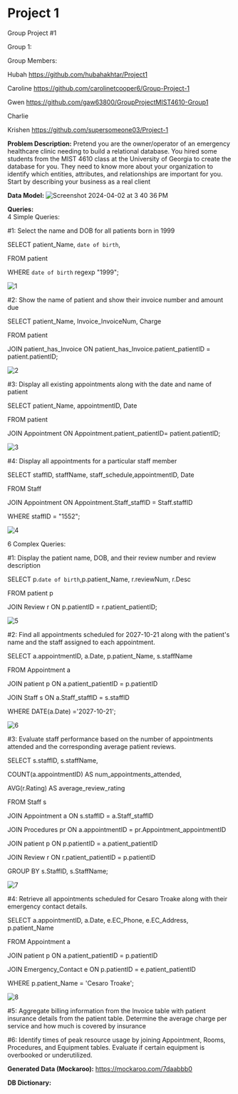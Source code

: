 # Project 1
Group Project #1

Group 1:  

Group Members: 

Hubah https://github.com/hubahakhtar/Project1

Caroline  https://github.com/carolinetcooper6/Group-Project-1

Gwen https://github.com/gaw63800/GroupProjectMIST4610-Group1

Charlie

Krishen https://github.com/supersomeone03/Project-1


**Problem Description:** 
Pretend you are the owner/operator of an emergency healthcare clinic needing to build a relational database. You hired some students from the MIST 4610 class at the University of Georgia to create the database for you. They need to know more about your organization to identify which entities, attributes, and relationships are important for you. Start by describing your business as a real client 

**Data Model:**
![Screenshot 2024-04-02 at 3 40 36 PM](https://github.com/hubahakhtar/Project1/assets/165077668/cca0a26c-7349-4f21-bff1-ab18a6f6f94c)

**Queries:**  
4 Simple Queries: 

#1: Select the name and DOB for all patients born in 1999 

SELECT patient_Name, `date of birth`,

FROM patient

WHERE `date of birth` regexp "1999";

![1](https://github.com/hubahakhtar/Project1/assets/165077668/bb473a78-456e-47cf-ac8d-ed110a5341c4)

#2: Show the name of patient and show their invoice number and amount due

SELECT patient_Name, Invoice_InvoiceNum, Charge 

FROM patient 

JOIN patient_has_Invoice ON patient_has_Invoice.patient_patientID = patient.patientID; 

![2](https://github.com/hubahakhtar/Project1/assets/165077668/2ce5134b-c8f8-481d-8e20-840618bc81cc)

#3: Display all existing appointments along with the date and name of patient 

SELECT patient_Name, appointmentID, Date 

FROM patient 

JOIN Appointment ON Appointment.patient_patientID= patient.patientID; 

![3](https://github.com/hubahakhtar/Project1/assets/165077668/5435a87d-265e-43a0-84f9-0c0f9c549cf0)

#4: Display all appointments for a particular staff member 

SELECT staffID, staffName, staff_schedule,appointmentID, Date 

FROM Staff 

JOIN Appointment ON Appointment.Staff_staffID = Staff.staffID 

WHERE staffID = "1552"; 

![4](https://github.com/hubahakhtar/Project1/assets/165077668/52d3c67d-29c8-4a90-a7d0-e308e25940e9)

6 Complex Queries:

#1: Display the patient name, DOB, and their review number and review description 

SELECT p.`date of birth`,p.patient_Name, r.reviewNum, r.Desc 

FROM patient p 

JOIN Review r ON p.patientID = r.patient_patientID; 

![5](https://github.com/hubahakhtar/Project1/assets/165077668/e1814a73-9007-4beb-8b34-25014447ca80)

#2: Find all appointments scheduled for 2027-10-21 along with the patient's name and the staff assigned to each appointment. 

SELECT a.appointmentID, a.Date, p.patient_Name, s.staffName 

FROM Appointment a 

JOIN patient p ON a.patient_patientID = p.patientID

JOIN Staff s ON a.Staff_staffID = s.staffID 

WHERE DATE(a.Date) ='2027-10-21'; 

![6](https://github.com/hubahakhtar/Project1/assets/165077668/fdc516e6-d26e-4093-9721-e05780ca2306)

#3: Evaluate staff performance based on the number of appointments attended and the corresponding average patient reviews. 

SELECT s.staffID, s.staffName,   

COUNT(a.appointmentID) AS num_appointments_attended,  

AVG(r.Rating) AS average_review_rating 

FROM Staff s 

JOIN Appointment a ON s.staffID = a.Staff_staffID 

JOIN Procedures pr ON a.appointmentID = pr.Appointment_appointmentID 

JOIN patient p ON p.patientID = a.patient_patientID 

JOIN Review r ON r.patient_patientID = p.patientID 

GROUP BY s.StaffID, s.StaffName; 

![7](https://github.com/hubahakhtar/Project1/assets/165077668/02ba5172-c277-42b4-9e0c-ccd445956918)

#4: Retrieve all appointments scheduled for Cesaro Troake along with their emergency contact details.  

SELECT a.appointmentID, a.Date, e.EC_Phone, e.EC_Address, p.patient_Name 

FROM Appointment a 

JOIN patient p ON a.patient_patientID = p.patientID 

JOIN Emergency_Contact e ON p.patientID = e.patient_patientID 

WHERE p.patient_Name = 'Cesaro Troake'; 

![8](https://github.com/hubahakhtar/Project1/assets/165077668/aa3c5e07-20ca-41f5-83c0-7242a6e5ec6c)

#5: Aggregate billing information from the Invoice table with patient insurance details from the patient table. Determine the average charge per service and how much is covered by insurance 


#6: Identify times of peak resource usage by joining Appointment, Rooms, Procedures, and Equipment tables. Evaluate if certain equipment is overbooked or underutilized. 

**Generated Data (Mockaroo):**
https://mockaroo.com/7daabbb0 

**DB Dictionary:**


